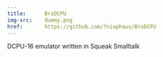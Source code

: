 ```yaml
---
title:      BroDCPU
img-src:    dummy.png
href:       https://github.com/fniephaus/BroDCPU
---
```

DCPU-16 emulator written in Squeak Smalltalk